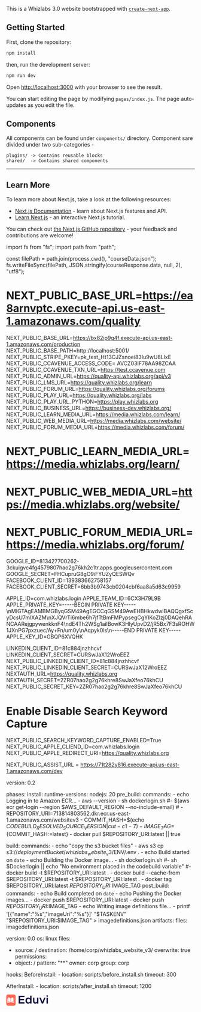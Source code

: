 This is a Whizlabs 3.0 website bootstrapped with [`create-next-app`](https://github.com/vercel/next.js/tree/canary/packages/create-next-app).

## Getting Started

First, clone the repository:

```bash
npm install
```

then, run the development server:

```bash
npm run dev
```

Open [http://localhost:3000](http://localhost:3000) with your browser to see the result.

You can start editing the page by modifying `pages/index.js`. The page auto-updates as you edit the file.

## Components

All components can be found under `components/` directory.
Component sare divided under two sub-categories -

```
plugins/ -> Contains reusable blocks
shared/  -> Contains shared components
```

<hr/>

## Learn More

To learn more about Next.js, take a look at the following resources:

- [Next.js Documentation](https://nextjs.org/docs) - learn about Next.js features and API.
- [Learn Next.js](https://nextjs.org/learn) - an interactive Next.js tutorial.

You can check out [the Next.js GitHub repository](https://github.com/vercel/next.js/) - your feedback and contributions are welcome!



import fs from "fs";
import path from "path";

const filePath = path.join(process.cwd(), "courseData.json");
fs.writeFileSync(filePath, JSON.stringify(courseResponse.data, null, 2), "utf8");



# NEXT_PUBLIC_BASE_URL=https://ea8arnvptc.execute-api.us-east-1.amazonaws.com/quality

NEXT_PUBLIC_BASE_URL=https://bx82ip9g4f.execute-api.us-east-1.amazonaws.com/production
NEXT_PUBLIC_BASE_PATH=http://localhost:5001/
NEXT_PUBLIC_STRIPE_PKEY=pk_test_Ht13CJZsnoei83Iu9wU8LlxE
NEXT_PUBLIC_CCAVENUE_ACCESS_CODE= AVCZ03IF78AA98ZCAA
NEXT_PUBLIC_CCAVENUE_TXN_URL=https://test.ccavenue.com
NEXT_PUBLIC_ADMIN_URL=https://quality-api.whizlabs.org/api/v3
NEXT_PUBLIC_LMS_URL=https://quality.whizlabs.org/learn
NEXT_PUBLIC_FORUM_URL=https://quality.whizlabs.org/forums
NEXT_PUBLIC_PLAY_URL=https://quality.whizlabs.org/labs
NEXT_PUBLIC_PLAY_URL_PYTHON=https://play.whizlabs.org
NEXT_PUBLIC_BUSINESS_URL=https://business-dev.whizlabs.org/
NEXT_PUBLIC_LEARN_MEDIA_URL=https://media.whizlabs.com/learn/
NEXT_PUBLIC_WEB_MEDIA_URL=https://media.whizlabs.com/website/
NEXT_PUBLIC_FORUM_MEDIA_URL=https://media.whizlabs.com/forum/

# NEXT_PUBLIC_LEARN_MEDIA_URL=https://media.whizlabs.org/learn/

# NEXT_PUBLIC_WEB_MEDIA_URL=https://media.whizlabs.org/website/

# NEXT_PUBLIC_FORUM_MEDIA_URL=https://media.whizlabs.org/forum/

GOOGLE_ID=813427700262-3ckuigvc4fg4579807hao2g76kh2c1tr.apps.googleusercontent.com
GOOGLE_SECRET=FHCupruG8gO9iFYUZyQESWQv
FACEBOOK_CLIENT_ID=139383662758157
FACEBOOK_CLIENT_SECRET=6bb3b9743cb0204cbf6aa8a5d63c9959

APPLE_ID=com.whizlabs.login
APPLE_TEAM_ID=6CX3H79L9B
APPLE_PRIVATE_KEY=-----BEGIN PRIVATE KEY-----\nMIGTAgEAMBMGByqGSM49AgEGCCqGSM49AwEHBHkwdwIBAQQgxfScyDcsU7mlXAZM\nXJQVrTi6mbe6h7jfTtBmFMPypsegCgYIKoZIzj0DAQehRANCAARejgpywenkknF4\ndE4Th2WSg1aiIBowK3HlyUpvD2/jR5Bx7F3sROHW1JXnPG7pxzuec/Ay+Fn/um0y\nAqpyk0Is\n-----END PRIVATE KEY-----
APPLE_KEY_ID=GBQP6XVQHK

LINKEDIN_CLIENT_ID=81c884jnzhhcvf
LINKEDIN_CLIENT_SECRET=CURSwJaX12WroEEZ
NEXT_PUBLIC_LINKEDIN_CLIENT_ID=81c884jnzhhcvf
NEXT_PUBLIC_LINKEDIN_CLIENT_SECRET=CURSwJaX12WroEEZ
NEXTAUTH_URL=https://quality.whizlabs.org
NEXTAUTH_SECRET=2ZR07hao2g2g76khre8SwJaXfeo76khCU
NEXT_PUBLIC_SECRET_KEY=2ZR07hao2g2g76khre8SwJaXfeo76khCU

# Enable Disable Search Keyword Capture

NEXT_PUBLIC_SEARCH_KEYWORD_CAPTURE_ENABLED=True
NEXT_PUBLIC_APPLE_CLIEND_ID=com.whizlabs.login
NEXT_PUBLIC_APPLE_REDIRECT_URI=https://quality.whizlabs.org

NEXT_PUBLIC_ASSIST_URL = https://71t282y816.execute-api.us-east-1.amazonaws.com/dev

<!-- buildspec.yml -->

version: 0.2

phases:
install:
runtime-versions:
nodejs: 20
pre_build:
commands: - echo Logging in to Amazon ECR... - aws --version - sh dockerlogin.sh
#- $(aws ecr get-login --region $AWS_DEFAULT_REGION --no-include-email)
     # - REPOSITORY_URI=713814803562.dkr.ecr.us-east-1.amazonaws.com/websitev3
      - COMMIT_HASH=$(echo $CODEBUILD_RESOLVED_SOURCE_VERSION | cut -c 1-7)
      - IMAGE_TAG=${COMMIT_HASH:=latest} - docker pull $REPOSITORY_URI:latest || true

build:
commands: - echo "copy the s3 bucket files" - aws s3 cp s3://$deploymentBucket/whizlabs_website_v3/$ENV/.env . - echo Build started on `date` - echo Building the Docker image... - sh dockerlogin.sh
#- sh $Dockerlogin  || echo "No environment placed in the codebuild variable"
      #- docker build -t $REPOSITORY_URI:latest .
      - docker build  --cache-from $REPOSITORY_URI:latest -t $REPOSITORY_URI:latest .
      - docker tag $REPOSITORY_URI:latest $REPOSITORY_URI:$IMAGE_TAG
post_build:
commands: - echo Build completed on `date` - echo Pushing the Docker images... - docker push $REPOSITORY_URI:latest
      - docker push $REPOSITORY_URI:$IMAGE_TAG - echo Writing image definitions file... - printf '[{"name":"%s","imageUri":"%s"}]' "$TASKENV" "$REPOSITORY_URI:$IMAGE_TAG" > imagedefinitions.json
artifacts:
files: imagedefinitions.json

<!-- appspec.yml -->

version: 0.0
os: linux
files:

- source: /
  destination: /home/corp/whizlabs_website_v3/
  overwrite: true
  permissions:
- object: /
  pattern: "\*\*"
  owner: corp
  group: corp

hooks:
BeforeInstall: - location: scripts/before_install.sh
timeout: 300

AfterInstall: - location: scripts/after_install.sh
timeout: 1200

 <svg width="114" height="30" viewBox="0 0 114 30" fill="none" xmlns="http://www.w3.org/2000/svg">
<path d="M48.64 6.81V3.39H33.13V24H48.64V20.58H36.88V15.21H47.53V11.79H36.88V6.81H48.64ZM63.9016 3.03V10.89C62.6716 9.15 60.8116 8.13 58.5316 8.13C54.4216 8.13 51.4216 11.49 51.4216 16.23C51.4216 21 54.4216 24.36 58.5316 24.36C60.8116 24.36 62.6716 23.34 63.9016 21.6V24H67.5616V3.03H63.9016ZM59.5216 21.24C56.9116 21.24 55.0516 19.14 55.0516 16.23C55.0516 13.32 56.9116 11.25 59.5216 11.25C62.1016 11.25 63.9016 13.32 63.9016 16.23C63.9016 19.14 62.1016 21.24 59.5216 21.24ZM82.1819 8.49V18.3C81.9419 19.95 80.3519 21.24 78.4319 21.24C76.5119 21.24 75.1619 19.74 75.1619 17.64V8.49H71.6219V18.36C71.6219 21.87 73.9919 24.36 77.3819 24.36C79.4219 24.36 81.2219 23.37 82.1819 21.93V24H85.8419V8.49H82.1819ZM95.0652 24H98.5152L105.085 8.49H101.185L96.7752 19.77L92.2752 8.49H88.4052L95.0652 24ZM109.489 6.15C110.629 6.15 111.559 5.16 111.559 4.05C111.559 2.94 110.629 1.98 109.489 1.98C108.319 1.98 107.389 2.94 107.389 4.05C107.389 5.16 108.319 6.15 109.489 6.15ZM107.629 24H111.289V8.49H107.629V24Z" fill="#0A033C"/>
<rect width="25" height="30" rx="5" fill="#FF6652"/>
<path d="M5.75321 8.12402C5.75272 8.12402 5.75218 8.12402 5.75169 8.12402C5.58145 8.12402 5.42133 8.19039 5.30042 8.31099C5.17817 8.43293 5.11084 8.5953 5.11084 8.76815V18.4267C5.11084 18.7808 5.40011 19.0697 5.75575 19.0706C7.25503 19.0742 9.76692 19.3867 11.4998 21.2001V11.0922C11.4998 10.9721 11.4691 10.8593 11.4112 10.766C9.98898 8.47554 7.25588 8.12754 5.75321 8.12402Z" fill="white"/>
<path d="M18.8889 18.4267V8.76815C18.8889 8.5953 18.8215 8.43293 18.6993 8.31099C18.5784 8.19039 18.4181 8.12402 18.2481 8.12402C18.2475 8.12402 18.247 8.12402 18.2465 8.12402C16.7439 8.1276 14.0108 8.4756 12.5885 10.766C12.5306 10.8594 12.5 10.9722 12.5 11.0922V21.2001C14.2329 19.3867 16.7447 19.0742 18.244 19.0706C18.5996 19.0697 18.8889 18.7808 18.8889 18.4267Z" fill="white"/>
<path d="M20.3562 10.3516H19.8891V18.4268C19.8891 19.3311 19.1524 20.0685 18.2467 20.0707C16.975 20.0738 14.8781 20.3224 13.3931 21.728C15.9614 21.0991 18.669 21.5079 20.212 21.8595C20.4047 21.9034 20.6038 21.8581 20.7581 21.7351C20.9119 21.6123 21.0002 21.4289 21.0002 21.232V10.9956C21.0002 10.6405 20.7113 10.3516 20.3562 10.3516Z" fill="white"/>
<path d="M4.11103 18.4268V10.3516H3.644C3.28897 10.3516 3 10.6405 3 10.9956V21.2318C3 21.4288 3.08824 21.6121 3.24206 21.7349C3.3963 21.8578 3.59521 21.9034 3.78818 21.8594C5.33122 21.5077 8.0388 21.0989 10.6071 21.7278C9.12208 20.3223 7.02523 20.0737 5.75352 20.0707C4.84788 20.0685 4.11103 19.3311 4.11103 18.4268Z" fill="white"/>
</svg>
